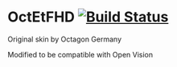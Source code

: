 OctEtFHD [![Build Status](https://travis-ci.org/OpenVisionE2/OctEtFHD-skin.svg?branch=master)](https://travis-ci.org/OpenVisionE2/OctEtFHD-skin)
========

Original skin by Octagon Germany

Modified to be compatible with Open Vision
